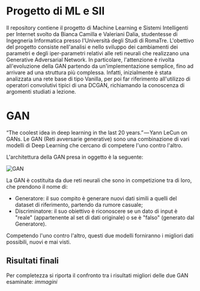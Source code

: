 # Progetto di ML e SII

Il repository contiene il progetto di Machine Learning e Sistemi Intelligenti per Internet svolto da Bianca Camilla e Valeriani Dalia, studentesse di Ingegneria Informatica presso l'Università degli Studi di RomaTre.
L'obettivo del progetto consiste nell'analisi e nello sviluppo dei cambiamenti dei parametri e degli iper-parametri relativi alle reti neurali che realizzano una Generative Adversarial Network. In particolare, l'attenzione è rivolta all'evoluzione della GAN partendo da un'implementazione semplice, fino ad arrivare ad una struttura più complessa. Infatti, inizialmente è stata analizzata una rete base di tipo Vanilla, per poi far riferimento all'utilizzo di operatori convolutivi tipici di una DCGAN, richiamando la conoscenza di argomenti studiati a lezione.

# GAN

“The coolest idea in deep learning in the last 20 years.” — Yann LeCun on GANs.
Le GAN (Reti avversarie generative) sono una combinazione di vari modelli di Deep Learning che cercano di competere l'uno contro l'altro.

L'architettura della GAN presa in oggetto è la seguente:

![GAN](https://cdn-images-1.medium.com/max/1600/0*2Smzp-1MDx2TTwU6.png)

La GAN è costituita da due reti neurali che sono in competizione tra di loro, che prendono il nome di:
- Generatore: il suo compito è generare nuovi dati simili a quelli del dataset di riferimento, partendo da rumore casuale;
- Discriminatore: il suo obiettivo è riconoscere se un dato di input è "reale" (appartenente al set di dati originale) o se è "falso" (generato dal Generatore).

Competendo l'uno contro l'altro, questi due modelli forniranno i migliori dati possibili, nuovi e mai visti.

## Risultati finali
Per completezza si riporta il confronto tra i risultati migliori delle due GAN esaminate:
*immagini*
